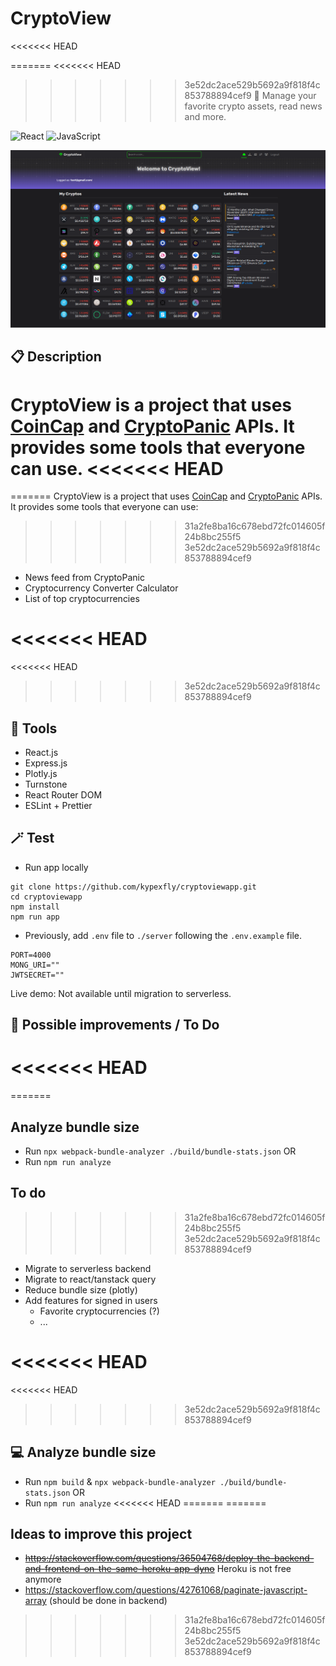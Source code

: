 # CryptoView
<<<<<<< HEAD

=======
<<<<<<< HEAD
>>>>>>> 3e52dc2ace529b5692a9f818f4c853788894cef9
💫 Manage your favorite crypto assets, read news and more. 

![React](https://img.shields.io/badge/react-%2320232a.svg?style=for-the-badge&logo=react&logoColor=%2361DAFB)
![JavaScript](https://img.shields.io/badge/JavaScript-F7DF1E?style=for-the-badge&logo=javascript&logoColor=black)

![](./client/public/app_screenshot.png)

## 📋 Description 

CryptoView is a project that uses [CoinCap](https://docs.coincap.io/) and [CryptoPanic](https://cryptopanic.com/developers/api/) APIs. It provides some tools that everyone can use.
<<<<<<< HEAD
=======
=======
CryptoView is a project that uses [CoinCap](https://docs.coincap.io/) and [CryptoPanic](https://cryptopanic.com/developers/api/) APIs. It provides some tools that everyone can use:
>>>>>>> 31a2fe8ba16c678ebd72fc014605f24b8bc255f5
>>>>>>> 3e52dc2ace529b5692a9f818f4c853788894cef9

* News feed from CryptoPanic
* Cryptocurrency Converter Calculator
* List of top cryptocurrencies

<<<<<<< HEAD
=======
<<<<<<< HEAD
>>>>>>> 3e52dc2ace529b5692a9f818f4c853788894cef9
## 🔩 Tools
* React.js
* Express.js
* Plotly.js
* Turnstone
* React Router DOM
* ESLint + Prettier

## 🪄 Test
* Run app locally
```
git clone https://github.com/kypexfly/cryptoviewapp.git
cd cryptoviewapp
npm install
npm run app
```
* Previously, add `.env` file to `./server` following the `.env.example` file.
```
PORT=4000
MONG_URI=""
JWTSECRET=""
```

Live demo: Not available until migration to serverless.


## 🧪 Possible improvements / To Do
<<<<<<< HEAD
=======
=======
## Analyze bundle size

* Run `npx webpack-bundle-analyzer ./build/bundle-stats.json`
OR
* Run `npm run analyze`

## To do
>>>>>>> 31a2fe8ba16c678ebd72fc014605f24b8bc255f5
>>>>>>> 3e52dc2ace529b5692a9f818f4c853788894cef9

* Migrate to serverless backend
* Migrate to react/tanstack query
* Reduce bundle size (plotly)
* Add features for signed in users
    * Favorite cryptocurrencies (?)
    * ...

<<<<<<< HEAD
=======
<<<<<<< HEAD
>>>>>>> 3e52dc2ace529b5692a9f818f4c853788894cef9
## 💻 Analyze bundle size

* Run `npm build` & `npx webpack-bundle-analyzer ./build/bundle-stats.json`
OR
* Run `npm run analyze`
<<<<<<< HEAD
=======
=======

## Ideas to improve this project
* ~~https://stackoverflow.com/questions/36504768/deploy-the-backend-and-frontend-on-the-same-heroku-app-dyno~~ Heroku is not free anymore
* https://stackoverflow.com/questions/42761068/paginate-javascript-array (should be done in backend)
>>>>>>> 31a2fe8ba16c678ebd72fc014605f24b8bc255f5
>>>>>>> 3e52dc2ace529b5692a9f818f4c853788894cef9
